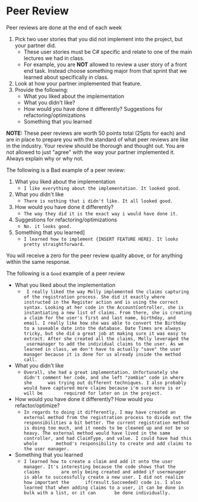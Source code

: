 
# Peer Review
Peer reviews are done at the end of each week
1. Pick two user stories that you did not implement into the project, but your partner did. 
	- These user stories must be C# specific and relate to one of the main lectures we had in class. 
	- For example, you are **NOT** allowed to review a user story of a front end task. Instead choose something major from that sprint that we learned about specifically in class. 
2. Look at how your partner implemented that feature.
3. Provide the following:
	- What you liked about the implementation
	- What you didn't like? 
	- How would you have done it differently? Suggestions for refactoring/optimizations
	- Something that you learned

**NOTE:** These peer reviews are worth 50 points total (25pts for each) and are in place to prepare you with the standard of what peer reviews are like in the industry. Your review should be thorough and thought out. You are not allowed to just "agree" with the way your partner implemented it.  Always explain why or why not. 

The following is a Bad example of a peer review:
1. What you liked about the implementation
	- `I like everything about the implementation. It looked good.`
2. What you didn't like
	- `There is nothing that i didn't like. It all looked good.` 
3. How would you have done it differently?
	- `The way they did it is the exact way i would have done it.`
4. Suggestions for refactoring/optimizations
	- `No. it looks good.`
5. Something that you learned]
	- `I learned how to implement {INSERT FEATURE HERE}. It looks pretty straightforward.` 

You will receive a zero for the peer review quality above, or for anything within the same response.


The following is a `Good` example of a peer review

- What you liked about the implementation
	- ` I really liked the way Molly implemented the claims capturing of the registration process. She did it exactly where 		instructed in the Register action and is using the correct syntax. Looking at her code in the AccountController, she is 		instantiating a new list of claims. From there, she is creating a claim for the user's first and last name, birthday, and 		email. I really like how she was able to convert the Birthday to a saveable date into the database. Date Times are always 		tricky, but she did a great job at making sure it was easy to extract. After she created all the claims, Molly leveraged the 		_usermanager to add the individual claims to the user. As we learned in class, we don't have to actually "save" the user 		manager because it is done for us already inside the method call.`
- What you didn't like
	- `Overall, she had a great implementation. Unfortunately she didn't comment her code, and she left "zombie" code in where she 		was trying out different techniques. I also probably would have captured more claims because i'm sure more is or will be 		required for later on in the project.`
- How would you have done it differently? How would you refactor/optimize?
	- ` In regards to doing it differently,	I may have created an external method from the registration process to divide out the 		responsibilities a bit better. The current registration method is doing too much, and it needs to be cleaned up and not be so 		heavy. The external method would have lived in the same controller, and had ClaimType, and value. I could have had this whole 		method's responsibility to create and add claims to the user manager. `
- Something that you learned
	- `I learned how to create a claim and add it onto the user manager. It's interesting because the code shows that the claims 		are only being created and added if usermanager is able to successfully create a new user. I did not realize how important the 		if(result.Succeeded) code is. I also learned that when adding claims to a user, it can be done in bulk with a list, or it can 		be done individually.`
